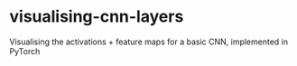 # visualising-cnn-layers
Visualising the activations + feature maps for a basic CNN, implemented in PyTorch 
